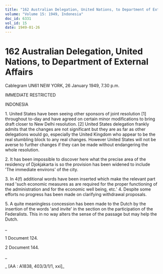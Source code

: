 ```yaml
---
title: "162 Australian Delegation, United Nations, to Department of External Affairs"
volume: "Volume 15: 1949, Indonesia"
doc_id: 6331
vol_id: 15
date: 1949-01-26
---
```


# 162 Australian Delegation, United Nations, to Department of External Affairs

Cablegram UN61 NEW YORK, 26 January 1949, 7.30 p.m.

IMMEDIATE RESTRICTED

INDONESIA

1\. United States have been seeing other sponsors of joint resolution [1] throughout to-day and have agreed on certain minor modifications to bring draft closer to New Delhi resolution. [2] United States delegation frankly admits that the changes are not significant but they are as far as other delegations would go, especially the United Kingdom who appear to be the real stumbling block to any real changes. However United States will not be averse to further changes if they can be made without endangering the whole resolution.

2\. It has been impossible to discover here what the precise area of the residency of Djokjakarta is so the provision has been widened to include 'The immediate environs' of the city.

3\. In 4(f) additional words have been inserted which make the relevant part read 'such economic measures as are required for the proper functioning of the administration and for the economic well being, etc.' 4. Despite some efforts no progress has been made on clarifying withdrawal proposals.

5\. A quite meaningless concession has been made to the Dutch by the insertion of the words 'and invite' in the section on the participation of the Federalists. This in no way alters the sense of the passage but may help the Dutch.

_

1 Document 124.

2 Document 144.

_

_ [AA : A1838, 403/3/1/1, xxi]_

